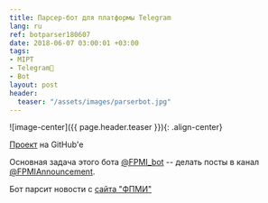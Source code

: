 ```yaml
---
title: Парсер-бот для платформы Telegram
lang: ru
ref: botparser180607
date: 2018-06-07 03:00:01 +03:00
tags:
- MIPT
- Telegram💬
- Bot
layout: post
header:
  teaser: "/assets/images/parserbot.jpg"
---
```


![image-center]({{ page.header.teaser }}){: .align-center}

[Проект](https://github.com/akarazeevprojects/ParserBot) на GitHub'e

Основная задача этого бота [@FPMI_bot](https://t.me/FPMI_bot) -- делать посты в канал [@FPMIAnnouncement](https://t.me/FPMI_announcements).

Бот парсит новости с [сайта "ФПМИ"](https://mipt.ru/education/departments/fpmi/)
